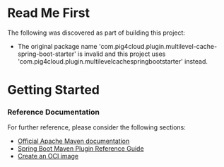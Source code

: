 # Read Me First
The following was discovered as part of building this project:

* The original package name 'com.pig4cloud.plugin.multilevel-cache-spring-boot-starter' is invalid and this project uses 'com.pig4cloud.plugin.multilevelcachespringbootstarter' instead.

# Getting Started

### Reference Documentation
For further reference, please consider the following sections:

* [Official Apache Maven documentation](https://maven.apache.org/guides/index.html)
* [Spring Boot Maven Plugin Reference Guide](https://docs.spring.io/spring-boot/docs/2.3.4.RELEASE/maven-plugin/reference/html/)
* [Create an OCI image](https://docs.spring.io/spring-boot/docs/2.3.4.RELEASE/maven-plugin/reference/html/#build-image)

